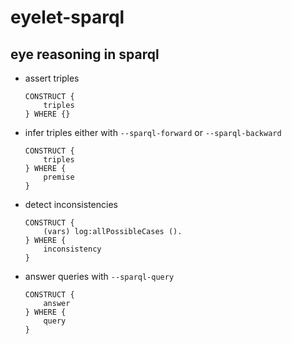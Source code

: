 # eyelet-sparql

## eye reasoning in sparql

- assert triples
    ```
    CONSTRUCT {
        triples
    } WHERE {}
    ```

- infer triples either with `--sparql-forward` or `--sparql-backward`
    ```
    CONSTRUCT {
        triples
    } WHERE {
        premise
    }
    ```

- detect inconsistencies
    ```
    CONSTRUCT {
        (vars) log:allPossibleCases ().
    } WHERE {
        inconsistency
    }
    ```

- answer queries with `--sparql-query`
    ```
    CONSTRUCT {
        answer
    } WHERE {
        query
    }
    ```
